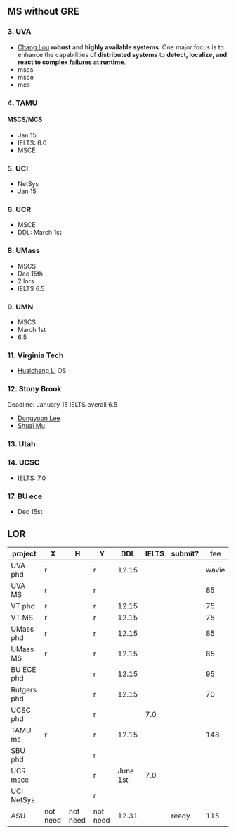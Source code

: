 ## MS without GRE
### 3. UVA
- [Chang Lou](https://changlousys.github.io/about/) **robust** and **highly available systems**. One major focus is to enhance the capabilities of **distributed systems** to **detect, localize, and react to complex failures at runtime**.
- mscs
- msce
- mcs
### 4. TAMU 
#### MSCS/MCS
- Jan 15
- IELTS: 6.0
- MSCE
### 5. UCI
- NetSys
- Jan 15
### 6. UCR
- MSCE
- DDL: March 1st
### 8. UMass
- MSCS
- Dec 15th
- 2 lors
- IELTS 6.5
### 9. UMN
- MSCS
- March 1st
- 6.5
### 11. Virginia Tech
- [Huaicheng Li](https://huaicheng.github.io/) OS
### 12. Stony Brook
Deadline: January 15
IELTS overall 6.5
- [Dongyoon Lee](https://www3.cs.stonybrook.edu/~dongyoon/students.html)
- [Shuai Mu](mpaxos.com)
### 13. Utah
### 14. UCSC
- IELTS: 7.0
### 17. BU ece
- Dec 15st

## LOR
|project|X|H|Y|DDL|IELTS|submit?|fee|
|---|---|---|---|---|---|---|---|
|UVA phd|r||r|12.15|||wavie|
|UVA MS|r||r||||85|
|VT phd|r||r|12.15|||75|
|VT MS|r||r|12.15|||75|
|UMass phd|r||r|12.15|||85|
|UMass MS|r||r|12.15|||85|
|BU ECE phd|||r|12.15|||95|
|Rutgers phd|||r|12.15|||70|
|UCSC phd|||r||7.0|
|TAMU ms|r||r|12.15|||148|
|SBU phd|||r||
|UCR msce|||r|June 1st|7.0|
|UCI NetSys|||r||
|ASU|not need|not need|not need|12.31||ready|115|
